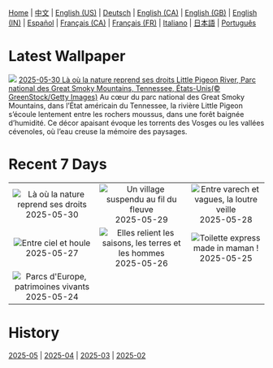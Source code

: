 [Home](../README.md) | [中文](zh-CN.md) | [English (US)](en-US.md) | [Deutsch](de-DE.md) | [English (CA)](en-CA.md) | [English (GB)](en-GB.md) | [English (IN)](en-IN.md) | [Español](es-ES.md) | [Français (CA)](fr-CA.md) | [Français (FR)](fr-FR.md) | [Italiano](it-IT.md) | [日本語](ja-JP.md) | [Português](pt-BR.md)

# Latest Wallpaper
![](https://www.bing.com/th?id=OHR.LittlePigeonRiver_FR-FR4616803123_UHD.jpg)
[2025-05-30 Là où la nature reprend ses droits Little Pigeon River, Parc national des Great Smoky Mountains, Tennessee, États-Unis(© GreenStock/Getty Images)](https://www.bing.com/th?id=OHR.LittlePigeonRiver_FR-FR4616803123_UHD.jpg)
Au cœur du parc national des Great Smoky Mountains, dans l’État américain du Tennessee, la rivière Little Pigeon s’écoule lentement entre les rochers moussus, dans une forêt baignée d’humidité. Ce décor apaisant évoque les torrents des Vosges ou les vallées cévenoles, où l’eau creuse la mémoire des paysages.

# Recent 7 Days
|  |  |  |
|:---:|:---:|:---:|
| ![](https://www.bing.com/th?id=OHR.LittlePigeonRiver_FR-FR4616803123_400x240.jpg "Là où la nature reprend ses droits") 2025-05-30 | ![](https://www.bing.com/th?id=OHR.MiravetSpain_FR-FR8451258933_400x240.jpg "Un village suspendu au fil du fleuve") 2025-05-29 | ![](https://www.bing.com/th?id=OHR.KelpOtter_FR-FR8247286249_400x240.jpg "Entre varech et vagues, la loutre veille") 2025-05-28 |
| ![](https://www.bing.com/th?id=OHR.MonaValePool_FR-FR8065557035_400x240.jpg "Entre ciel et houle") 2025-05-27 | ![](https://www.bing.com/th?id=OHR.StorksMeadow_FR-FR7891953780_400x240.jpg "Elles relient les saisons, les terres et les hommes") 2025-05-26 | ![](https://www.bing.com/th?id=OHR.LeopardMother_FR-FR7857818680_400x240.jpg "Toilette express made in maman !") 2025-05-25 |
| ![](https://www.bing.com/th?id=OHR.JotunheimenPark_FR-FR7711143719_400x240.jpg "Parcs d'Europe, patrimoines vivants") 2025-05-24 |  |  |

# History
[2025-05](../archives/wallpaper/fr-FR/w_2025_05.md) | [2025-04](../archives/wallpaper/fr-FR/w_2025_04.md) | [2025-03](../archives/wallpaper/fr-FR/w_2025_03.md) | [2025-02](../archives/wallpaper/fr-FR/w_2025_02.md)
